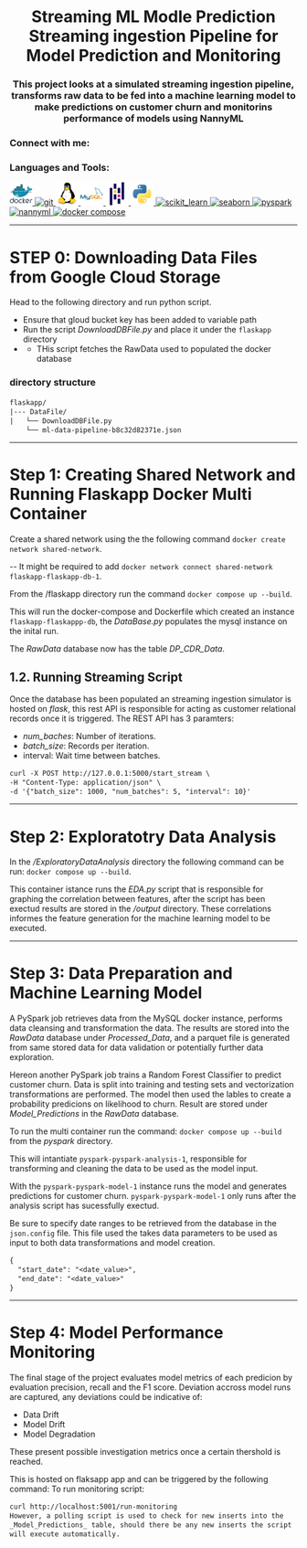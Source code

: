 <h1 align="center">Streaming ML Modle Prediction Streaming ingestion Pipeline for Model Prediction and Monitoring</h1>
<h3 align="center">This project looks at a simulated streaming ingestion pipeline, transforms raw data to be fed into a machine learning model to make predictions on customer churn and monitorins performance of models using NannyML</h3>

<h3 align="left">Connect with me:</h3>
<p align="left">
</p>

<h3 align="left">Languages and Tools:</h3>
<p align="left"> 
  <a href="https://www.docker.com/" target="_blank" rel="noreferrer"> 
    <img src="https://raw.githubusercontent.com/devicons/devicon/master/icons/docker/docker-original-wordmark.svg" alt="docker" width="40" height="40"/> 
  </a> 
  <a href="https://git-scm.com/" target="_blank" rel="noreferrer"> 
    <img src="https://www.vectorlogo.zone/logos/git-scm/git-scm-icon.svg" alt="git" width="40" height="40"/> 
  </a> 
  <a href="https://www.linux.org/" target="_blank" rel="noreferrer"> 
    <img src="https://raw.githubusercontent.com/devicons/devicon/master/icons/linux/linux-original.svg" alt="linux" width="40" height="40"/> 
  </a> 
  <a href="https://www.mysql.com/" target="_blank" rel="noreferrer"> 
    <img src="https://raw.githubusercontent.com/devicons/devicon/master/icons/mysql/mysql-original-wordmark.svg" alt="mysql" width="40" height="40"/> 
  </a> 
  <a href="https://pandas.pydata.org/" target="_blank" rel="noreferrer"> 
    <img src="https://raw.githubusercontent.com/devicons/devicon/2ae2a900d2f041da66e950e4d48052658d850630/icons/pandas/pandas-original.svg" alt="pandas" width="40" height="40"/> 
  </a> 
  <a href="https://www.python.org" target="_blank" rel="noreferrer"> 
    <img src="https://raw.githubusercontent.com/devicons/devicon/master/icons/python/python-original.svg" alt="python" width="40" height="40"/> 
  </a> 
  <a href="https://scikit-learn.org/" target="_blank" rel="noreferrer"> 
    <img src="https://upload.wikimedia.org/wikipedia/commons/0/05/Scikit_learn_logo_small.svg" alt="scikit_learn" width="40" height="40"/> 
  </a> 
  <a href="https://seaborn.pydata.org/" target="_blank" rel="noreferrer"> 
    <img src="https://seaborn.pydata.org/_images/logo-mark-lightbg.svg" alt="seaborn" width="40" height="40"/> 
  </a> 
  <a href="https://spark.apache.org/" target="_blank" rel="noreferrer"> 
    <img src="https://spark.apache.org/images/spark-logo-trademark.png" alt="pyspark" width="40" height="40"/> 
  </a> 
  <a href="https://nannyml.com/" target="_blank" rel="noreferrer"> 
    <img src="https://nannyml.com/static/images/logo-white.svg" alt="nannyml" width="40" height="40"/> 
  </a> 
  <a href="https://docs.docker.com/compose/" target="_blank" rel="noreferrer"> 
    <img src="https://www.docker.com/wp-content/uploads/2022/03/Moby-logo.png" alt="docker compose" width="40" height="40"/> 
  </a>
</p>


---
# STEP 0: Downloading Data Files from Google Cloud Storage

Head to the following directory and run python script. <br>
- Ensure that gloud bucket key has been added to variable path <br>
- Run the script _DownloadDBFile.py_ and place it under the ```flaskapp``` directory <br>
- - THis script fetches the RawData used to populated the docker database
### directory structure
```
flaskapp/ 
|--- DataFile/ 
|   └── DownloadDBFile.py 
    └── ml-data-pipeline-b8c32d82371e.json
```
---
# Step 1: Creating Shared Network and Running Flaskapp Docker Multi Container
Create a shared network using the the following command ```docker create network shared-network```.

-- It might be required to add ```docker network connect shared-network flaskapp-flaskapp-db-1```.

From the /flaskapp directory run the command ```docker compose up --build```.

This will run the docker-compose and Dockerfile which created an instance ```flaskapp-flaskappp-db```, the _DataBase.py_ populates the mysql instance on the inital run.

The _RawData_ database now has the table _DP_CDR_Data_.

## 1.2. Running Streaming Script
Once the database has been populated an streaming ingestion simulator is hosted on _flask_, this rest API is responsible for acting as customer relational records once it is triggered. The REST API has 3 paramters: 
 - _num_baches_: Number of iterations.
 - _batch_size_: Records per iteration.
 - interval: Wait time between batches.

```
curl -X POST http://127.0.0.1:5000/start_stream \ 
-H "Content-Type: application/json" \ 
-d '{"batch_size": 1000, "num_batches": 5, "interval": 10}' 
```
***
# Step 2: Exploratotry Data Analysis
In the _/ExploratoryDataAnalysis_ directory the following command can be run: ```docker compose up --build```.

This container istance runs the _EDA.py_ script that is responsible for graphing the correlation between features, after the script has been exectud results are stored in the _/output_ directory. These correlations informes the feature generation for the machine learning model to be executed.

***

# Step 3: Data Preparation and Machine Learning Model
A PySpark job retrieves data from the MySQL docker instance, performs data cleansing and transformation the data. The results are stored into the _RawData_ database under _Processed_Data_, and a parquet file is generated from same stored data for data validation or potentially further data exploration.

Hereon another PySpark job trains a Random Forest Classifier to predict customer churn. Data is split into training and testing sets and vectorization transformations are performed. The model then used the lables to create a probability predicions on likelihood to churn. Result are stored under _Model_Predictions_ in the _RawData_ database.

To run the multi container run the command: ```docker compose up --build``` from the _pyspark_ directory. 

This will intantiate ```pyspark-pyspark-analysis-1```, responsible for transforming and cleaning the data to be used as the model input. 

With the ```pyspark-pyspark-model-1``` instance runs the model and generates predictions for customer churn. ```pyspark-pyspark-model-1``` only runs after the analysis script has sucessfully exectud.

Be sure to specify date ranges to be retrieved from the database in the ```json.config``` file. This file used the takes data parameters to be used as input to both data transformations and model creation.

```
{
  "start_date": "<date_value>",
  "end_date": "<date_value>"
}

```
***

# Step 4: Model Performance Monitoring

The final stage of the project evaluates model metrics of each predicion by evaluation precision, recall and the F1 score. Deviation accross model runs are captured, any deviations could be indicative of:
- Data Drift
- Model Drift
- Model Degradation

These present possible investigation metrics once a certain thershold is reached. 

This is hosted on flaksapp app and can be triggered by the following command:
To run monitoring script:  

```
curl http://localhost:5001/run-monitoring 
However, a polling script is used to check for new inserts into the _Model_Predictions_ table, should there be any new inserts the script will execute automatically.

```
